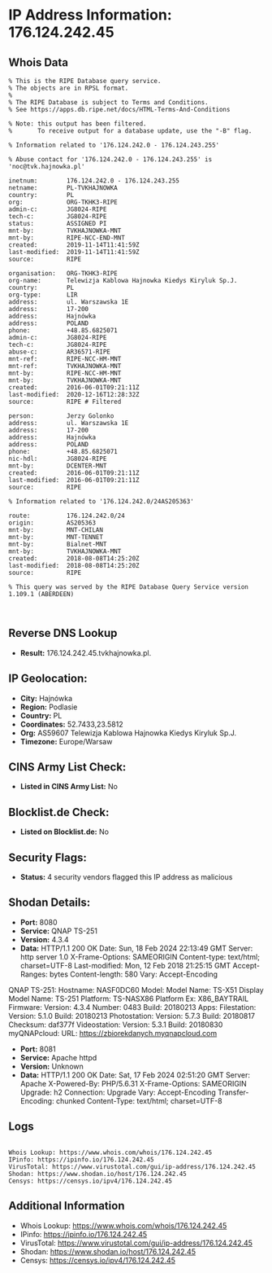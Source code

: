 # IP Address Information: 176.124.242.45

## Whois Data
```
% This is the RIPE Database query service.
% The objects are in RPSL format.
%
% The RIPE Database is subject to Terms and Conditions.
% See https://apps.db.ripe.net/docs/HTML-Terms-And-Conditions

% Note: this output has been filtered.
%       To receive output for a database update, use the "-B" flag.

% Information related to '176.124.242.0 - 176.124.243.255'

% Abuse contact for '176.124.242.0 - 176.124.243.255' is 'noc@tvk.hajnowka.pl'

inetnum:        176.124.242.0 - 176.124.243.255
netname:        PL-TVKHAJNOWKA
country:        PL
org:            ORG-TKHK3-RIPE
admin-c:        JG8024-RIPE
tech-c:         JG8024-RIPE
status:         ASSIGNED PI
mnt-by:         TVKHAJNOWKA-MNT
mnt-by:         RIPE-NCC-END-MNT
created:        2019-11-14T11:41:59Z
last-modified:  2019-11-14T11:41:59Z
source:         RIPE

organisation:   ORG-TKHK3-RIPE
org-name:       Telewizja Kablowa Hajnowka Kiedys Kiryluk Sp.J.
country:        PL
org-type:       LIR
address:        ul. Warszawska 1E
address:        17-200
address:        Hajnówka
address:        POLAND
phone:          +48.85.6825071
admin-c:        JG8024-RIPE
tech-c:         JG8024-RIPE
abuse-c:        AR36571-RIPE
mnt-ref:        RIPE-NCC-HM-MNT
mnt-ref:        TVKHAJNOWKA-MNT
mnt-by:         RIPE-NCC-HM-MNT
mnt-by:         TVKHAJNOWKA-MNT
created:        2016-06-01T09:21:11Z
last-modified:  2020-12-16T12:28:32Z
source:         RIPE # Filtered

person:         Jerzy Golonko
address:        ul. Warszawska 1E
address:        17-200
address:        Hajnówka
address:        POLAND
phone:          +48.85.6825071
nic-hdl:        JG8024-RIPE
mnt-by:         DCENTER-MNT
created:        2016-06-01T09:21:11Z
last-modified:  2016-06-01T09:21:11Z
source:         RIPE

% Information related to '176.124.242.0/24AS205363'

route:          176.124.242.0/24
origin:         AS205363
mnt-by:         MNT-CHILAN
mnt-by:         MNT-TENNET
mnt-by:         Bialnet-MNT
mnt-by:         TVKHAJNOWKA-MNT
created:        2018-08-08T14:25:20Z
last-modified:  2018-08-08T14:25:20Z
source:         RIPE

% This query was served by the RIPE Database Query Service version 1.109.1 (ABERDEEN)



```
## Reverse DNS Lookup
- **Result:** 176.124.242.45.tvkhajnowka.pl.

## IP Geolocation:
- **City:** Hajnówka
- **Region:** Podlasie
- **Country:** PL
- **Coordinates:** 52.7433,23.5812
- **Org:** AS59607 Telewizja Kablowa Hajnowka Kiedys Kiryluk Sp.J.
- **Timezone:** Europe/Warsaw

## CINS Army List Check:
- **Listed in CINS Army List:** 
No

## Blocklist.de Check:
- **Listed on Blocklist.de:** 
No

## Security Flags:
- **Status:** 4 security vendors flagged this IP address as malicious

## Shodan Details:
- **Port:** 8080
- **Service:** QNAP TS-251
- **Version:** 4.3.4
- **Data:** HTTP/1.1 200 OK
Date: Sun, 18 Feb 2024 22:13:49 GMT
Server: http server 1.0
X-Frame-Options: SAMEORIGIN
Content-type: text/html; charset=UTF-8
Last-modified: Mon, 12 Feb 2018 21:25:15 GMT
Accept-Ranges: bytes
Content-length: 580
Vary: Accept-Encoding


QNAP TS-251:
  Hostname: NASF0DC60
  Model:
    Model Name: TS-X51
    Display Model Name: TS-251
    Platform: TS-NASX86
    Platform Ex: X86_BAYTRAIL
  Firmware:
    Version: 4.3.4
    Number: 0483
    Build: 20180213
  Apps:
    Filestation:
      Version: 5.1.0
      Build: 20180213
    Photostation:
      Version: 5.7.3
      Build: 20180817
      Checksum: daf377f
    Videostation:
      Version: 5.3.1
      Build: 20180830
  myQNAPcloud:
    URL: https://zbiorekdanych.myqnapcloud.com


- **Port:** 8081
- **Service:** Apache httpd
- **Version:** Unknown
- **Data:** HTTP/1.1 200 OK
Date: Sat, 17 Feb 2024 02:51:20 GMT
Server: Apache
X-Powered-By: PHP/5.6.31
X-Frame-Options: SAMEORIGIN
Upgrade: h2
Connection: Upgrade
Vary: Accept-Encoding
Transfer-Encoding: chunked
Content-Type: text/html; charset=UTF-8



## Logs
```

Whois Lookup: https://www.whois.com/whois/176.124.242.45
IPinfo: https://ipinfo.io/176.124.242.45
VirusTotal: https://www.virustotal.com/gui/ip-address/176.124.242.45
Shodan: https://www.shodan.io/host/176.124.242.45
Censys: https://censys.io/ipv4/176.124.242.45

```
## Additional Information
- Whois Lookup: https://www.whois.com/whois/176.124.242.45
- IPinfo: https://ipinfo.io/176.124.242.45
- VirusTotal: https://www.virustotal.com/gui/ip-address/176.124.242.45
- Shodan: https://www.shodan.io/host/176.124.242.45
- Censys: https://censys.io/ipv4/176.124.242.45

